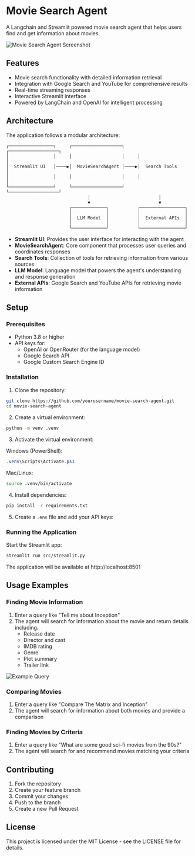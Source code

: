 # Movie Search Agent

A Langchain and Streamlit powered movie search agent that helps users find and get information about movies.

![Movie Search Agent Screenshot](docs/images/app_screenshot.png)

## Features

- Movie search functionality with detailed information retrieval
- Integration with Google Search and YouTube for comprehensive results
- Real-time streaming responses
- Interactive Streamlit interface
- Powered by LangChain and OpenAI for intelligent processing

## Architecture

The application follows a modular architecture:

```ascii
┌─────────────────┐     ┌───────────────────┐     ┌───────────────────┐
│                 │     │                   │     │                   │
│  Streamlit UI   │────▶│  MovieSearchAgent │────▶│  Search Tools     │
│                 │     │                   │     │                   │
└─────────────────┘     └───────────────────┘     └───────────────────┘
                               │                          │
                               ▼                          ▼
                        ┌─────────────┐           ┌─────────────────┐
                        │             │           │                 │
                        │  LLM Model  │           │  External APIs  │
                        │             │           │                 │
                        └─────────────┘           └─────────────────┘
```

- **Streamlit UI**: Provides the user interface for interacting with the agent
- **MovieSearchAgent**: Core component that processes user queries and coordinates responses
- **Search Tools**: Collection of tools for retrieving information from various sources
- **LLM Model**: Language model that powers the agent's understanding and response generation
- **External APIs**: Google Search and YouTube APIs for retrieving movie information

## Setup

### Prerequisites

- Python 3.8 or higher
- API keys for:
  - OpenAI or OpenRouter (for the language model)
  - Google Search API
  - Google Custom Search Engine ID

### Installation

1. Clone the repository:
```bash
git clone https://github.com/yourusername/movie-search-agent.git
cd movie-search-agent
```

2. Create a virtual environment:
```bash
python -m venv .venv
```

3. Activate the virtual environment:

Windows (PowerShell):
```powershell
.venv\Scripts\Activate.ps1
```

Mac/Linux:
```bash
source .venv/bin/activate
```

4. Install dependencies:
```bash
pip install -r requirements.txt
```

5. Create a `.env` file and add your API keys:

### Running the Application

Start the Streamlit app:
```bash
streamlit run src/streamlit.py
```

The application will be available at http://localhost:8501

## Usage Examples

### Finding Movie Information

1. Enter a query like "Tell me about Inception"
2. The agent will search for information about the movie and return details including:
   - Release date
   - Director and cast
   - IMDB rating
   - Genre
   - Plot summary
   - Trailer link

![Example Query](docs/images/example_query.png)

### Comparing Movies

1. Enter a query like "Compare The Matrix and Inception"
2. The agent will search for information about both movies and provide a comparison

### Finding Movies by Criteria

1. Enter a query like "What are some good sci-fi movies from the 90s?"
2. The agent will search for and recommend movies matching your criteria


## Contributing

1. Fork the repository
2. Create your feature branch
3. Commit your changes
4. Push to the branch
5. Create a new Pull Request

## License

This project is licensed under the MIT License - see the LICENSE file for details.
